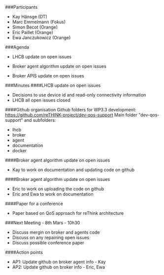 ###Participants
* Kay Hänsge (DT)
* Marc Emmelmann (Fokus)
* Simon Becot (Orange)
* Eric Paillet (Orange)
* Ewa Janczukowicz (Orange)

###Agenda
* LHCB update on open issues

* Broker agent algorithm update on open issues
* Broker APIS update on open issues

###Minutes
####LHCB update on open issues
- Decisions to use device id and read-only connectivity information
- LHCB all open issues closed

####Github organisation
Github folders for WP3.3 development: https://github.com/reTHINK-project/dev-qos-support
Main folder "dev-qos-support" and subfolders:
- lhcb
- broker
- agent
- documentation
- docker
          
####Broker agent algorithm update on open issues
- Kay to work on documentation and updating code on github

####Broker agent algorithm update on open issues
- Eric to work on uploading the code on github
- Eric and Ewa to work on documentation

####Paper for a conference
- Paper based on QoS approach for reThink architecture

###Next Meeting - 8th Mars - 10h30
- Discuss mergin on broker and agents code
- Discuss on any repaining open issues
- Discuss possible conference paper

####Action points
* AP1: Update github on broker agent info - Kay
* AP2: Update github on broker info - Eric, Ewa

